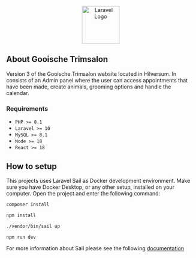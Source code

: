 <p align="center"><a href="https://laravel.com" target="_blank"><img src="https://gooischetrimsalon.nl/images/gooische-logo.png" width="100" alt="Laravel Logo"></a></p>

## About Gooische Trimsalon

Version 3 of the Gooische Trimsalon website located in Hilversum. In consists of an Admin panel where the user can access appointments that have been made, create animals, grooming options and handle the calendar.

### Requirements

- `PHP >= 8.1`
- `Laravel >= 10`
- `MySQL >= 8.1`
- `Node >= 18`
- `React >= 18`

## How to setup

This projects uses Laravel Sail as Docker development environment. Make sure you have Docker Desktop, or any other setup, installed on your computer.
Open the project and enter the following command:

```zsh
composer install

npm install

./vendor/bin/sail up

npm run dev
```

For more information about Sail please see the following [documentation](https://laravel.com/docs/11.x/sail)
